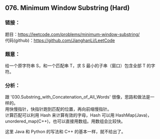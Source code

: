 ## 076. Minimum Window Substring (Hard)

### **链接**：
题目：https://leetcode.com/problems/minimum-window-substring/  
代码(github)：https://github.com/JianghanLi/LeetCode

### **题意**：
给一个原字符串 S，和一个匹配串 T，求 S 最小的子串（窗口）包含全部 T 的字符。  

### **分析**：
跟 '030.Substring_with_Concatenation_of_All_Words' 很像，思路和做法是一样的。  
用快慢指针，快指针跑到匹配的位置，再向前缩慢指针。  
计算匹配可以利用 Hash 来计算有效的字母，Hash 可以用 HashMap(Java)，unordered_map(C++)，也可以直接用数组。用数组会比较快。  

这里 Java 和 Python 的写法和 C++ 的基本一样，就不给出了。  
